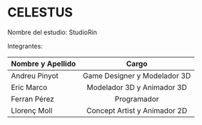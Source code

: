 # CELESTUS

Nombre del estudio: StudioRin

Integrantes:

| Nombre y Apellido | Cargo |
| ------------- | :--------------------: |
| Andreu Pinyot | Game Designer y Modelador 3D |
| Eric Marco | Modelador 3D y Animador 3D |
| Ferran Pérez | Programador |
| Llorenç Moll | Concept Artist y Animador 2D |
